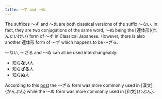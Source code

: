 ```yaml
---
title: 〜ず and 〜ぬ
---
```

The suffixes 〜ず and 〜ぬ are both classical versions of the suffix 〜ない. In
fact, they are two conjugations of the same word, 〜ぬ being the
[連体形]{れんたいけい} form of 〜ず in Classical Japanese. However, there is
also another 連体形 form of 〜ず which happens to be 〜ざる.

〜ない, 〜ざる and 〜ぬ can all be used interchangeably:
- 知ら**ない**人
- 知ら**ざる**人
- 知ら**ぬ**人

According to this [post](https://japanese.stackexchange.com/questions/14518)
the 〜ざる form was more commonly used in [漢文]{かんぶん} while the 〜ぬ form
was more commonly used in [和文]{わぶん}.
